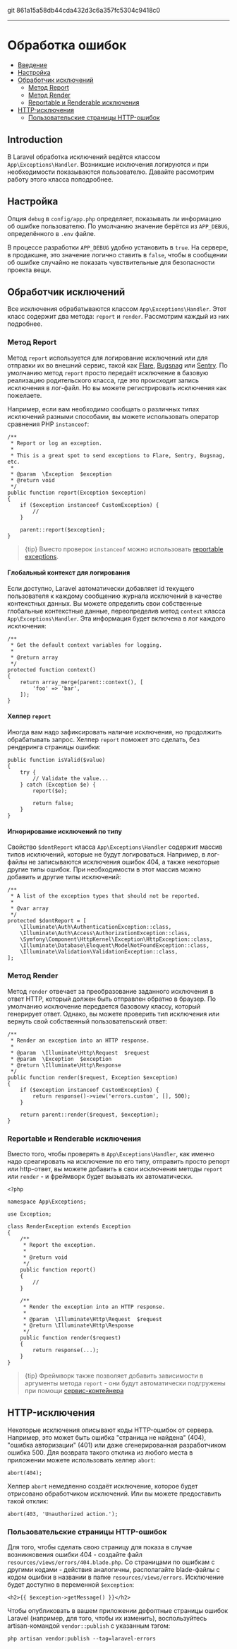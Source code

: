 git 861a15a58db44cda432d3c6a357fc5304c9418c0

---

# Обработка ошибок

- [Введение](#introduction)
- [Настройка](#configuration)
- [Обработчик исключений](#the-exception-handler)
    - [Метод Report](#report-method)
    - [Метод Render](#render-method)
    - [Reportable и Renderable исключения](#renderable-exceptions)
- [HTTP-исключения](#http-exceptions)
    - [Пользовательские страницы HTTP-ошибок](#custom-http-error-pages)

<a name="introduction"></a>
## Introduction

В Laravel обработка исключений ведётся классом `App\Exceptions\Handler`. Возникшие исключения логируются и при необходимости показываются пользователю. Давайте рассмотрим работу этого класса поподробнее.

<a name="configuration"></a>
## Настройка

Опция `debug` в `config/app.php` определяет, показывать ли информацию об ошибке пользователю. По умолчанию значение берётся из `APP_DEBUG`, определённого в `.env` файле.

В процессе разработки `APP_DEBUG` удобно установить в `true`. На сервере, в продакшне, это значение логично ставить в `false`, чтобы в сообщении об ошибке случайно не показать чувствительные для безопасности проекта вещи.

<a name="the-exception-handler"></a>
## Обработчик исключений

Все исключения обрабатываются классом `App\Exceptions\Handler`. Этот класс содержит два метода: `report` и `render`. Рассмотрим каждый из них подробнее. 

<a name="report-method"></a>
### Метод Report

Метод `report` используется для логирование исключений или для отправки их во внешний сервис, такой как [Flare](https://flareapp.io), [Bugsnag](https://bugsnag.com) или [Sentry](https://github.com/getsentry/sentry-laravel). По умолчанию метод `report` просто передаёт исключение в базовую реализацию родительского класса, где это происходит запись исключения в лог-файл. Но вы можете регистрировать исключения как пожелаете. 

Например, если вам необходимо сообщать о различных типах исключений разными способами, вы можете использовать оператор сравнения PHP `instanceof`:

    /**
     * Report or log an exception.
     *
     * This is a great spot to send exceptions to Flare, Sentry, Bugsnag, etc.
     *
     * @param  \Exception  $exception
     * @return void
     */
    public function report(Exception $exception)
    {
        if ($exception instanceof CustomException) {
            //
        }

        parent::report($exception);
    }

> {tip} Вместо проверок `instanceof` можно использовать [reportable exceptions](/docs/{{version}}/errors#renderable-exceptions).

#### Глобальный контекст для логирования

Если доступно, Laravel автоматически добавляет id текущего пользователя к каждому сообщению журнала исключений в качестве контекстных данных. Вы можете определить свои собственные глобальные контекстные данные, переопределив метод `context` класса `App\Exceptions\Handler`. Эта информация будет включена в лог каждого исключения:

    /**
     * Get the default context variables for logging.
     *
     * @return array
     */
    protected function context()
    {
        return array_merge(parent::context(), [
            'foo' => 'bar',
        ]);
    }

#### Хелпер `report`

Иногда вам надо зафиксировать наличие исключения, но продолжить обрабатывать запрос. Хелпер `report` поможет это сделать, без рендеринга страницы ошибки:

    public function isValid($value)
    {
        try {
            // Validate the value...
        } catch (Exception $e) {
            report($e);

            return false;
        }
    }

#### Игнорирование исключений по типу

Свойство `$dontReport` класса `App\Exceptions\Handler` содержит массив типов исключений, которые не будут логироваться. Например, в лог-файлы не записываются исключения ошибок 404, а также некоторые другие типы ошибок. При необходимости в этот массив можно добавить и другие типы исключений:

    /**
     * A list of the exception types that should not be reported.
     *
     * @var array
     */
    protected $dontReport = [
        \Illuminate\Auth\AuthenticationException::class,
        \Illuminate\Auth\Access\AuthorizationException::class,
        \Symfony\Component\HttpKernel\Exception\HttpException::class,
        \Illuminate\Database\Eloquent\ModelNotFoundException::class,
        \Illuminate\Validation\ValidationException::class,
    ];

<a name="render-method"></a>
### Метод Render

Метод `render` отвечает за преобразование заданного исключения в ответ HTTP, который должен быть отправлен обратно в браузер. По умолчанию исключение передается базовому классу, который генерирует ответ. Однако, вы можете проверить тип исключения или вернуть свой собственный пользовательский ответ:

    /**
     * Render an exception into an HTTP response.
     *
     * @param  \Illuminate\Http\Request  $request
     * @param  \Exception  $exception
     * @return \Illuminate\Http\Response
     */
    public function render($request, Exception $exception)
    {
        if ($exception instanceof CustomException) {
            return response()->view('errors.custom', [], 500);
        }

        return parent::render($request, $exception);
    }

<a name="renderable-exceptions"></a>
### Reportable и Renderable исключения

Вместо того, чтобы проверять в `App\Exceptions\Handler`, как именно надо среагировать на исключение по его типу, отправить просто репорт или http-ответ, вы можете добавить в свои исключения методы `report` или `render` - и фреймворк будет вызывать их автоматически.

    <?php

    namespace App\Exceptions;

    use Exception;

    class RenderException extends Exception
    {
        /**
         * Report the exception.
         *
         * @return void
         */
        public function report()
        {
            //
        }

        /**
         * Render the exception into an HTTP response.
         *
         * @param  \Illuminate\Http\Request  $request
         * @return \Illuminate\Http\Response
         */
        public function render($request)
        {
            return response(...);
        }
    }

> {tip} Фреймворк также позволяет добавить зависимости в аргументы метода `report` - они будут автоматически подгружены при помощи [сервис-контейнера](/docs/{{version}}/container)

<a name="http-exceptions"></a>
## HTTP-исключения

Некоторые исключения описывают коды HTTP-ошибок от сервера. Например, это может быть ошибка "страница не найдена" (404), "ошибка авторизации" (401) или даже сгенерированная разработчиком ошибка 500. Для возврата такого отклика из любого места в приложении можете использовать хелпер `abort`:

    abort(404);

Хелпер `abort` немедленно создаёт исключение, которое будет отрисовано обработчиком исключений. Или вы можете предоставить такой отклик:

    abort(403, 'Unauthorized action.');    

<a name="custom-http-error-pages"></a>
### Пользовательские страницы HTTP-ошибок

Для того, чтобы сделать свою страницу для показа в случае возникновения ошибки 404 - создайте файл `resources/views/errors/404.blade.php`. Со страницами по ошибкам с другими кодами - действия аналогичны, располагайте blade-файлы с кодом ошибки в названии в папке `resources/views/errors`. Исключение будет доступно в переменной `$exception`:

    <h2>{{ $exception->getMessage() }}</h2>

Чтобы опубликовать в вашем приложении дефолтные страницы ошибок Laravel (например, для того, чтобы их изменить), воспользуйтесь artisan-командой `vendor::publish` с указанным тэгом:

    php artisan vendor:publish --tag=laravel-errors


